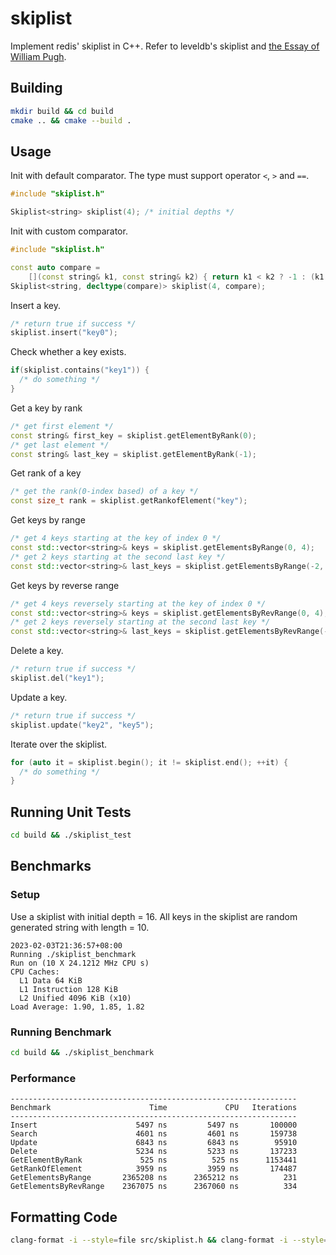 # skiplist
Implement redis' skiplist in C++. Refer to leveldb's skiplist and [the Essay of William Pugh](https://15721.courses.cs.cmu.edu/spring2018/papers/08-oltpindexes1/pugh-skiplists-cacm1990.pdf).

## Building
```sh
mkdir build && cd build
cmake .. && cmake --build .
```

## Usage
Init with default comparator. The type must support operator `<`, `>` and `==`.
```C++
#include "skiplist.h"

Skiplist<string> skiplist(4); /* initial depths */
```

Init with custom comparator.
```C++
#include "skiplist.h"

const auto compare =
    [](const string& k1, const string& k2) { return k1 < k2 ? -1 : (k1 == k2 ? 0 : 1); };
Skiplist<string, decltype(compare)> skiplist(4, compare);
```

Insert a key.
```C++
/* return true if success */
skiplist.insert("key0");
```

Check whether a key exists.
```C++
if(skiplist.contains("key1")) {
  /* do something */
}
```

Get a key by rank
```C++
/* get first element */
const string& first_key = skiplist.getElementByRank(0);
/* get last element */
const string& last_key = skiplist.getElementByRank(-1);
```

Get rank of a key
```C++
/* get the rank(0-index based) of a key */
const size_t rank = skiplist.getRankofElement("key");
```

Get keys by range
```C++
/* get 4 keys starting at the key of index 0 */
const std::vector<string>& keys = skiplist.getElementsByRange(0, 4);
/* get 2 keys starting at the second last key */
const std::vector<string>& last_keys = skiplist.getElementsByRange(-2, 2);
```

Get keys by reverse range
```C++
/* get 4 keys reversely starting at the key of index 0 */
const std::vector<string>& keys = skiplist.getElementsByRevRange(0, 4);
/* get 2 keys reversely starting at the second last key */
const std::vector<string>& last_keys = skiplist.getElementsByRevRange(-2, 2);
```

Delete a key.
```C++
/* return true if success */
skiplist.del("key1");
```

Update a key.
```C++
/* return true if success */
skiplist.update("key2", "key5");
```

Iterate over the skiplist.
```C++
for (auto it = skiplist.begin(); it != skiplist.end(); ++it) {
  /* do something */
}
```

## Running Unit Tests
```sh
cd build && ./skiplist_test
```

## Benchmarks
### Setup
Use a skiplist with initial depth = 16. All keys in the skiplist are random generated string with length = 10.
```
2023-02-03T21:36:57+08:00
Running ./skiplist_benchmark
Run on (10 X 24.1212 MHz CPU s)
CPU Caches:
  L1 Data 64 KiB
  L1 Instruction 128 KiB
  L2 Unified 4096 KiB (x10)
Load Average: 1.90, 1.85, 1.82
```

### Running Benchmark
```sh
cd build && ./skiplist_benchmark
```

### Performance
```
----------------------------------------------------------------
Benchmark                      Time             CPU   Iterations
----------------------------------------------------------------
Insert                      5497 ns         5497 ns       100000
Search                      4601 ns         4601 ns       159738
Update                      6843 ns         6843 ns        95910
Delete                      5234 ns         5233 ns       137233
GetElementByRank             525 ns          525 ns      1153441
GetRankOfElement            3959 ns         3959 ns       174487
GetElementsByRange       2365208 ns      2365212 ns          231
GetElementsByRevRange    2367075 ns      2367060 ns          334
```

## Formatting Code
```sh
clang-format -i --style=file src/skiplist.h && clang-format -i --style=file src/skiplist_test.cc && clang-format -i --style=file benchmarks/skiplist_benchmark.cc
```
